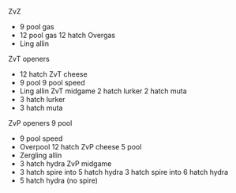 ZvZ
* 9 pool gas
* 12 pool gas
12 hatch
Overgas
* Ling allin

ZvT openers
* 12 hatch
ZvT cheese
* 9 pool
9 pool speed
* Ling allin
ZvT midgame
2 hatch lurker
2 hatch muta
* 3 hatch lurker
* 3 hatch muta

ZvP openers
9 pool
* 9 pool speed
* Overpool
12 hatch
ZvP cheese
5 pool
* Zergling allin
* 3 hatch hydra
ZvP midgame
* 3 hatch spire into 5 hatch hydra
3 hatch spire into 6 hatch hydra
* 5 hatch hydra (no spire)
